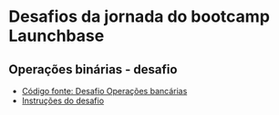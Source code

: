 # Desafios da jornada do bootcamp Launchbase

## Operações binárias - desafio
- [Código fonte: Desafio Operações bancárias](https://github.com/Thau26/Desafios-Launchbase/blob/master/banking_operations.js)
- [Instruções do desafio](https://github.com/Rocketseat/bootcamp-launchbase-desafios-01/blob/master/desafios/01-4-aplicacao-operacoes-bancarias.md#rocket-sobre-o-desafio)